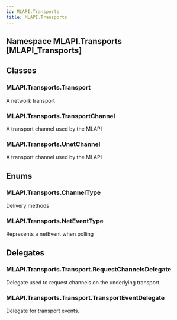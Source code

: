 ```yaml
---  
id: MLAPI.Transports  
title: MLAPI.Transports  
---
```


## Namespace MLAPI.Transports [MLAPI_Transports]

<div class="markdown level0 summary" markdown="1">

</div>

<div class="markdown level0 conceptual" markdown="1">

</div>

<div class="markdown level0 remarks" markdown="1">

</div>

## Classes

### MLAPI.Transports.Transport

<div class="section" markdown="1">

A network transport

</div>

### MLAPI.Transports.TransportChannel

<div class="section" markdown="1">

A transport channel used by the MLAPI

</div>

### MLAPI.Transports.UnetChannel

<div class="section" markdown="1">

A transport channel used by the MLAPI

</div>

## Enums

### MLAPI.Transports.ChannelType

<div class="section" markdown="1">

Delivery methods

</div>

### MLAPI.Transports.NetEventType

<div class="section" markdown="1">

Represents a netEvent when polling

</div>

## Delegates

### MLAPI.Transports.Transport.RequestChannelsDelegate

<div class="section" markdown="1">

Delegate used to request channels on the underlying transport.

</div>

### MLAPI.Transports.Transport.TransportEventDelegate

<div class="section" markdown="1">

Delegate for transport events.

</div>
